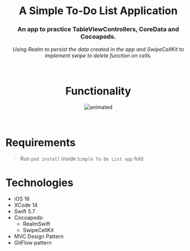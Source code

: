 
<h1 align="center">A Simple To-Do List Application</h1>

<h3 align="center"> An app to practice TableViewControllers, CoreData and Cocoapods.</h3>

<p align="center"><i>Using Realm to persist the data created in the app and SwipeCellKit to implement swipe to delete function on cells.</i></p>
<br>
<h1 align="center">Functionality</h1>
<p align="center">
  <img src="https://user-images.githubusercontent.com/30813720/216472715-f8f4abed-fc02-4fda-826e-c4278cf7bbab.gif" alt="animated" />
</p>
<br>

# Requirements
> Run `pod install` inside `Simple To Do List app` fold

# Technologies
- iOS 16
- XCode 14
- Swift 5.7
- Cocoapods:
  - RealmSwift
  - SwipeCellKit
- MVC Design Pattern
- GitFlow pattern



